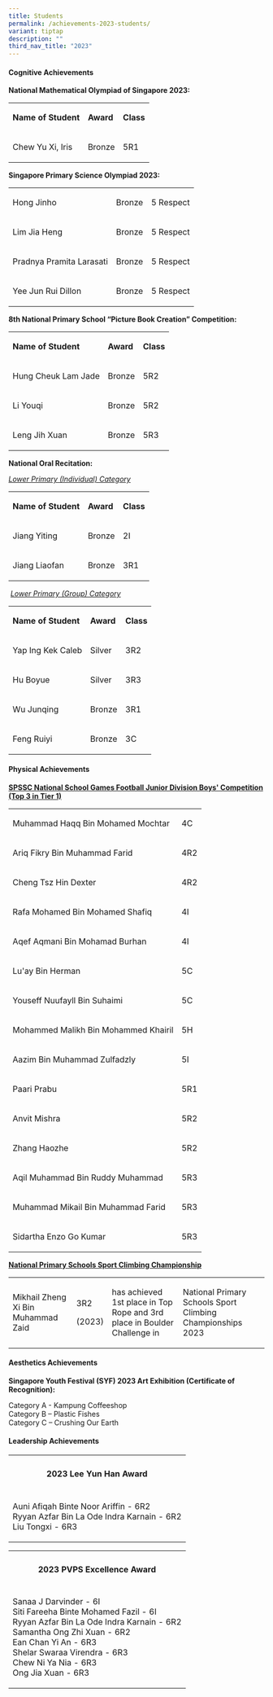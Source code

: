 ```yaml
---
title: Students
permalink: /achievements-2023-students/
variant: tiptap
description: ""
third_nav_title: "2023"
---
```

<h4><strong>Cognitive Achievements</strong></h4>
<p><strong>National Mathematical Olympiad of Singapore 2023:</strong>
</p>
<table style="minWidth: 75px">
<colgroup>
<col>
<col>
<col>
</colgroup>
<tbody>
<tr>
<td rowspan="1" colspan="1">
<p><strong>Name of Student</strong>
</p>
</td>
<td rowspan="1" colspan="1">
<p><strong>Award</strong>
</p>
</td>
<td rowspan="1" colspan="1">
<p><strong>Class</strong>
</p>
</td>
</tr>
<tr>
<td rowspan="1" colspan="1">
<p>Chew Yu Xi, Iris</p>
</td>
<td rowspan="1" colspan="1">
<p>Bronze</p>
</td>
<td rowspan="1" colspan="1">
<p>5R1</p>
</td>
</tr>
</tbody>
</table>
<p><strong>Singapore Primary Science Olympiad 2023:</strong>
</p>
<table style="minWidth: 75px">
<colgroup>
<col>
<col>
<col>
</colgroup>
<tbody>
<tr>
<td rowspan="1" colspan="1">
<p>Hong Jinho</p>
</td>
<td rowspan="1" colspan="1">
<p>Bronze</p>
</td>
<td rowspan="1" colspan="1">
<p>5 Respect</p>
</td>
</tr>
<tr>
<td rowspan="1" colspan="1">
<p>Lim Jia Heng</p>
</td>
<td rowspan="1" colspan="1">
<p>Bronze</p>
</td>
<td rowspan="1" colspan="1">
<p>5 Respect</p>
</td>
</tr>
<tr>
<td rowspan="1" colspan="1">
<p>Pradnya Pramita Larasati</p>
</td>
<td rowspan="1" colspan="1">
<p>Bronze</p>
</td>
<td rowspan="1" colspan="1">
<p>5 Respect</p>
</td>
</tr>
<tr>
<td rowspan="1" colspan="1">
<p>Yee Jun Rui Dillon</p>
</td>
<td rowspan="1" colspan="1">
<p>Bronze</p>
</td>
<td rowspan="1" colspan="1">
<p>5 Respect</p>
</td>
</tr>
</tbody>
</table>
<p><strong>8th National Primary School “Picture Book Creation” Competition:</strong>
</p>
<table style="minWidth: 75px">
<colgroup>
<col>
<col>
<col>
</colgroup>
<tbody>
<tr>
<td rowspan="1" colspan="1">
<p><strong>Name of Student</strong>
</p>
</td>
<td rowspan="1" colspan="1">
<p><strong>Award</strong>
</p>
</td>
<td rowspan="1" colspan="1">
<p><strong>Class</strong>
</p>
</td>
</tr>
<tr>
<td rowspan="1" colspan="1">
<p>Hung Cheuk Lam Jade</p>
</td>
<td rowspan="1" colspan="1">
<p>Bronze</p>
</td>
<td rowspan="1" colspan="1">
<p>5R2</p>
</td>
</tr>
<tr>
<td rowspan="1" colspan="1">
<p>Li Youqi</p>
</td>
<td rowspan="1" colspan="1">
<p>Bronze</p>
</td>
<td rowspan="1" colspan="1">
<p>5R2</p>
</td>
</tr>
<tr>
<td rowspan="1" colspan="1">
<p>Leng Jih Xuan</p>
</td>
<td rowspan="1" colspan="1">
<p>Bronze</p>
</td>
<td rowspan="1" colspan="1">
<p>5R3</p>
</td>
</tr>
</tbody>
</table>
<p><strong>National Oral Recitation:&nbsp;</strong>
</p>
<p><em><u>Lower Primary (Individual) Category</u></em>
</p>
<table style="minWidth: 75px">
<colgroup>
<col>
<col>
<col>
</colgroup>
<tbody>
<tr>
<td rowspan="1" colspan="1">
<p><strong>Name of Student</strong>
</p>
</td>
<td rowspan="1" colspan="1">
<p><strong>Award</strong>
</p>
</td>
<td rowspan="1" colspan="1">
<p><strong>Class</strong>
</p>
</td>
</tr>
<tr>
<td rowspan="1" colspan="1">
<p>Jiang Yiting</p>
</td>
<td rowspan="1" colspan="1">
<p>Bronze</p>
</td>
<td rowspan="1" colspan="1">
<p>2I</p>
</td>
</tr>
<tr>
<td rowspan="1" colspan="1">
<p>Jiang Liaofan</p>
</td>
<td rowspan="1" colspan="1">
<p>Bronze</p>
</td>
<td rowspan="1" colspan="1">
<p>3R1</p>
</td>
</tr>
</tbody>
</table>
<p>&nbsp;<em><u>Lower Primary (Group) Category</u></em>
</p>
<table style="minWidth: 75px">
<colgroup>
<col>
<col>
<col>
</colgroup>
<tbody>
<tr>
<td rowspan="1" colspan="1">
<p><strong>Name of Student</strong>
</p>
</td>
<td rowspan="1" colspan="1">
<p><strong>Award</strong>
</p>
</td>
<td rowspan="1" colspan="1">
<p><strong>Class</strong>
</p>
</td>
</tr>
<tr>
<td rowspan="1" colspan="1">
<p>Yap Ing Kek Caleb</p>
</td>
<td rowspan="1" colspan="1">
<p>Silver</p>
</td>
<td rowspan="1" colspan="1">
<p>3R2</p>
</td>
</tr>
<tr>
<td rowspan="1" colspan="1">
<p>Hu Boyue</p>
</td>
<td rowspan="1" colspan="1">
<p>Silver</p>
</td>
<td rowspan="1" colspan="1">
<p>3R3</p>
</td>
</tr>
<tr>
<td rowspan="1" colspan="1">
<p>Wu Junqing</p>
</td>
<td rowspan="1" colspan="1">
<p>Bronze</p>
</td>
<td rowspan="1" colspan="1">
<p>3R1</p>
</td>
</tr>
<tr>
<td rowspan="1" colspan="1">
<p>Feng Ruiyi</p>
</td>
<td rowspan="1" colspan="1">
<p>Bronze</p>
</td>
<td rowspan="1" colspan="1">
<p>3C</p>
</td>
</tr>
</tbody>
</table>
<h4><strong>Physical Achievements</strong></h4>
<p><strong><u>SPSSC National School Games Football Junior Division Boys' Competition (Top 3 in Tier 1)</u></strong>
</p>
<table style="minWidth: 50px">
<colgroup>
<col>
<col>
</colgroup>
<tbody>
<tr>
<td rowspan="1" colspan="1">
<p>Muhammad Haqq Bin Mohamed Mochtar</p>
</td>
<td rowspan="1" colspan="1">
<p>4C</p>
</td>
</tr>
<tr>
<td rowspan="1" colspan="1">
<p>Ariq Fikry Bin Muhammad Farid</p>
</td>
<td rowspan="1" colspan="1">
<p>4R2</p>
</td>
</tr>
<tr>
<td rowspan="1" colspan="1">
<p>Cheng Tsz Hin Dexter</p>
</td>
<td rowspan="1" colspan="1">
<p>4R2</p>
</td>
</tr>
<tr>
<td rowspan="1" colspan="1">
<p>Rafa Mohamed Bin Mohamed Shafiq</p>
</td>
<td rowspan="1" colspan="1">
<p>4I</p>
</td>
</tr>
<tr>
<td rowspan="1" colspan="1">
<p>Aqef Aqmani Bin Mohamad Burhan</p>
</td>
<td rowspan="1" colspan="1">
<p>4I</p>
</td>
</tr>
<tr>
<td rowspan="1" colspan="1">
<p>Lu'ay Bin Herman</p>
</td>
<td rowspan="1" colspan="1">
<p>5C</p>
</td>
</tr>
<tr>
<td rowspan="1" colspan="1">
<p>Youseff Nuufayll Bin Suhaimi</p>
</td>
<td rowspan="1" colspan="1">
<p>5C</p>
</td>
</tr>
<tr>
<td rowspan="1" colspan="1">
<p>Mohammed Malikh Bin Mohammed Khairil</p>
</td>
<td rowspan="1" colspan="1">
<p>5H</p>
</td>
</tr>
<tr>
<td rowspan="1" colspan="1">
<p>Aazim Bin Muhammad Zulfadzly</p>
</td>
<td rowspan="1" colspan="1">
<p>5I</p>
</td>
</tr>
<tr>
<td rowspan="1" colspan="1">
<p>Paari Prabu</p>
</td>
<td rowspan="1" colspan="1">
<p>5R1</p>
</td>
</tr>
<tr>
<td rowspan="1" colspan="1">
<p>Anvit Mishra</p>
</td>
<td rowspan="1" colspan="1">
<p>5R2</p>
</td>
</tr>
<tr>
<td rowspan="1" colspan="1">
<p>Zhang Haozhe</p>
</td>
<td rowspan="1" colspan="1">
<p>5R2</p>
</td>
</tr>
<tr>
<td rowspan="1" colspan="1">
<p>Aqil Muhammad Bin Ruddy Muhammad</p>
</td>
<td rowspan="1" colspan="1">
<p>5R3</p>
</td>
</tr>
<tr>
<td rowspan="1" colspan="1">
<p>Muhammad Mikail Bin Muhammad Farid</p>
</td>
<td rowspan="1" colspan="1">
<p>5R3</p>
</td>
</tr>
<tr>
<td rowspan="1" colspan="1">
<p>Sidartha Enzo Go Kumar</p>
</td>
<td rowspan="1" colspan="1">
<p>5R3</p>
</td>
</tr>
</tbody>
</table>
<p><strong><u>National Primary Schools Sport Climbing Championship</u></strong>
</p>
<table style="minWidth: 100px">
<colgroup>
<col>
<col>
<col>
<col>
</colgroup>
<tbody>
<tr>
<td rowspan="1" colspan="1">
<p>Mikhail Zheng Xi Bin Muhammad Zaid&nbsp;&nbsp;</p>
</td>
<td rowspan="1" colspan="1">
<p>3R2</p>
<p>(2023)</p>
</td>
<td rowspan="1" colspan="1">
<p>has achieved 1st place in Top Rope and 3rd place in Boulder Challenge
in</p>
</td>
<td rowspan="1" colspan="1">
<p>National Primary Schools Sport Climbing Championships 2023</p>
</td>
</tr>
</tbody>
</table>
<h4><strong>Aesthetics Achievements</strong></h4>
<p><strong>Singapore Youth Festival (SYF) 2023 Art Exhibition (Certificate of Recognition):</strong>
</p>
<p>Category A - Kampung Coffeeshop
<br>Category B – Plastic Fishes
<br>Category C – Crushing Our Earth</p>
<h4><strong>Leadership Achievements</strong></h4>
<table style="minWidth: 25px">
<colgroup>
<col>
</colgroup>
<tbody>
<tr>
<th rowspan="1" colspan="1">
<h4>2023 Lee Yun Han Award</h4>
</th>
</tr>
<tr>
<td rowspan="1" colspan="1">
<p>Auni Afiqah Binte Noor Ariffin - 6R2
<br>Ryyan Azfar Bin La Ode Indra Karnain - 6R2
<br>Liu Tongxi - 6R3</p>
</td>
</tr>
</tbody>
</table>
<table style="minWidth: 25px">
<colgroup>
<col>
</colgroup>
<tbody>
<tr>
<th rowspan="1" colspan="1">
<h4>2023 PVPS Excellence Award</h4>
</th>
</tr>
<tr>
<td rowspan="1" colspan="1">
<p>Sanaa J Darvinder - 6I
<br>Siti Fareeha Binte Mohamed Fazil - 6I
<br>Ryyan Azfar Bin La Ode Indra Karnain - 6R2
<br>Samantha Ong Zhi Xuan - 6R2
<br>Ean Chan Yi An - 6R3
<br>Shelar Swaraa Virendra - 6R3
<br>Chew Ni Ya Nia - 6R3
<br>Ong Jia Xuan - 6R3</p>
</td>
</tr>
</tbody>
</table>
<p></p>
